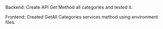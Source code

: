Backend:
Create API Get Method all categories and tested it.

Frontend:
Created GetAll Categories services method using environment files.

